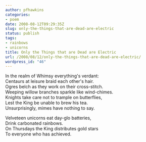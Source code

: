 ```yaml
---
author: pfhawkins
categories:
- poem
date: 2008-08-12T09:29:35Z
slug: only-the-things-that-are-dead-are-electric
status: publish
tags:
- rainbows
- unicorns
title: Only the Things that are Dead are Electric
url: /2008/08/12/only-the-things-that-are-dead-are-electric/
wordpress_id: "46"
---
```


In the realm of Whimsy everything's verdant:  
Centaurs at leisure braid each other's hair.  
Ogres belch as they work on their cross-stitch.  
Weeping willow branches sparkle like wind-chimes.  
Knights take care not to trample on butterflies,  
Lest the King be unable to brew his tea.  
Unsurprisingly, mimes have nothing to say.

Velveteen unicorns eat day-glo batteries,  
Drink carbonated rainbows.  
On Thursdays the King distributes gold stars  
To everyone who has achieved.
